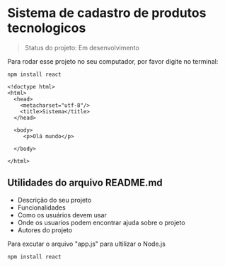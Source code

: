 # Sistema de cadastro de produtos tecnologicos

> Status do projeto: Em desenvolvimento

Para rodar esse projeto no seu computador, por favor digite no terminal:


```
npm install react
```
```
<!doctype html>
<html>
  <head>
    <metacharset="utf-8"/>
    <title>Sistema</title>
  </head>
 
  <body>
     <p>Olá mundo</p>
        
  </body>  

</html>
```

## Utilidades do arquivo README.md
* Descrição do seu projeto
* Funcionalidades
* Como os usuários devem usar
* Onde os usuarios podem encontrar ajuda sobre o projeto
* Autores do projeto

Para excutar o arquivo "app.js" para ultilizar o Node.js

```
npm install react
```
